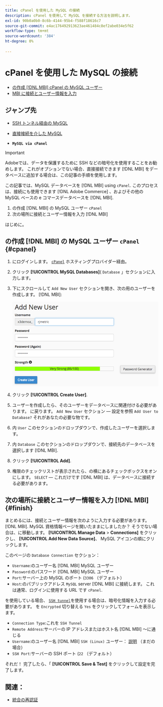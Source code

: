 ```yaml
---
title: cPanel を使用した MySQL の接続
description: cPanel を使用して MySQL を接続する方法を説明します。
exl-id: 90b0a0b0-8c6b-4144-95b4-f588f18616c7
source-git-commit: e4ac176492913623ae461484c8ef2abe034e5f62
workflow-type: tm+mt
source-wordcount: '384'
ht-degree: 0%

---
```


# cPanel を使用した MySQL の接続

* [の作成 [!DNL MBI] cPanel の MySQL ユーザー](#cpanel)
* [MBI に接続とユーザー情報を入力](#finish)

## ジャンプ先

* [SSH トンネル経由の MySQL](../integrations/mysql-via-ssh-tunnel.md)
* [直接接続を介した MySQL](../integrations/mysql-via-a-direct-connection.md)

* **`MySQL via cPanel`**

>[!IMPORTANT]
>
>Adobeでは、データを保護するために SSH などの暗号化を使用することをお勧めします。 これがオプションでない場合、直接接続できます [!DNL MBI] をデータベースに追加する場合は、この記事の手順を使用します。

この記事では、MySQL データベースを [!DNL MBI] using `cPanel`. このプロセスは、接続にも使用できます [!DNL Adobe Commerce] 、およびその他の MySQL ベースの e コマースデータベースを [!DNL MBI].

1. の作成 [!DNL MBI] の MySQL ユーザー `cPanel`
1. 次の場所に接続とユーザー情報を入力 [!DNL MBI]

はじめに。

## の作成 [!DNL MBI] の MySQL ユーザー `cPanel` {#cpanel}

1. にログインします。 [`cPanel`](../../../data-analyst/importing-data/integrations/mysql-via-cpanel.md) ホスティングプロバイダー経由。
1. クリック **[!UICONTROL MySQL Databases]**( `Database` 」セクションに入力します。
1. 下にスクロールして `Add New User` セクションを開き、次の用のユーザーを作成します。 [!DNL MBI]:

   ![](../../../assets/create-mbi-mysql-user-cpanel.png)

1. クリック **[!UICONTROL Create User]**.
1. ユーザーを作成したら、そのユーザーをデータベースに関連付ける必要があります。 に戻ります。 `Add New User` セクション — 設定を参照 `Add User to Database?` それがあなたの必要な物です。
1. 内 `User` このセクションのドロップダウンで、作成したユーザーを選択します。
1. 内 `Database` このセクションのドロップダウンで、接続先のデータベースを選択します [!DNL MBI].
1. クリック **[!UICONTROL Add]**.
1. 権限のチェックリストが表示されたら、の横にあるチェックボックスをオンにします。 `SELECT`  — これだけです [!DNL MBI] は、データベースに接続する必要があります。

## 次の場所に接続とユーザー情報を入力 [!DNL MBI] {#finish}

まとめるには、接続とユーザー情報を次のように入力する必要があります。 [!DNL MBI]. MySQL 資格情報ページを開いたままにしましたか？ そうでない場合は、に移動します。 **[!UICONTROL Manage Data** > **Connections]** をクリックし、 **[!UICONTROL Add New Data Source]**、 MySQL アイコンの順にクリックします。

このページの `Database Connection` セクション：

* `Username`:のユーザー名 [!DNL MBI] MySQL ユーザー
* `Password`:のパスワード [!DNL MBI] MySQL ユーザー
* `Port`:サーバー上の MySQL のポート (`3306` （デフォルト）
* `Host`:のパブリックアドレス `MySQL` server [!DNL MBI] に接続します。 これは通常、ログインに使用する URL です `cPanel`.

を使用している場合、 [`SSH tunnel`](../integrations/mysql-via-ssh-tunnel.md)を使用する場合は、暗号化情報を入力する必要があります。 を `Encrypted` 切り替える `Yes` をクリックしてフォームを表示します。

* `Connection Type`:これを `SSH Tunnel`
* `Remote Address`:サーバーの IP アドレスまたはホスト名 [!DNL MBI] ～に通じる
* `Username`:のユーザー名 [!DNL MBI] `SSH (Linux)` ユーザー： [説明](../../../data-analyst/importing-data/integrations/mysql-via-ssh-tunnel.md) （まだの場合）
* `SSH Port`:サーバーの SSH ポート (`22` （デフォルト）

それだ！ 完了したら、「 **[!UICONTROL Save & Test]** をクリックして設定を完了します。

## 関連：

* [統合の再認証](https://experienceleague.adobe.com/docs/commerce-knowledge-base/kb/how-to/mbi-reauthenticating-integrations.html?lang=en)
